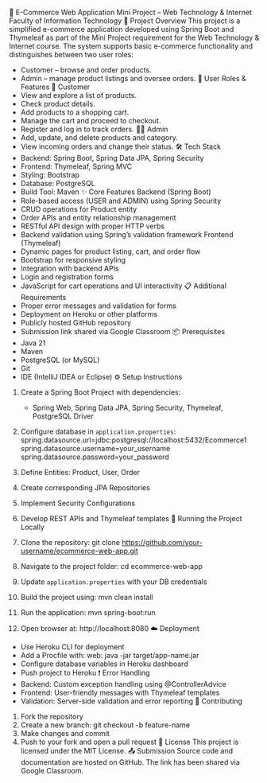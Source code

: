 🛒 E-Commerce Web Application
Mini Project – Web Technology & Internet
Faculty of Information Technology
📘 Project Overview
This project is a simplified e-commerce application developed using Spring Boot and Thymeleaf as part of the Mini Project requirement for the Web Technology & Internet course. The system supports basic e-commerce functionality and distinguishes between two user roles:

- Customer – browse and order products.
- Admin – manage product listings and oversee orders.
🧩 User Roles & Features
👤 Customer
- View and explore a list of products.
- Check product details.
- Add products to a shopping cart.
- Manage the cart and proceed to checkout.
- Register and log in to track orders.
👨‍💼 Admin
- Add, update, and delete products and category.
- View incoming orders and change their status.
🛠️ Tech Stack
- Backend: Spring Boot, Spring Data JPA, Spring Security
- Frontend: Thymeleaf, Spring MVC
- Styling: Bootstrap
- Database: PostgreSQL
- Build Tool: Maven
✨ Core Features
Backend (Spring Boot)
- Role-based access (USER and ADMIN) using Spring Security
- CRUD operations for Product entity
- Order APIs and entity relationship management
- RESTful API design with proper HTTP verbs
- Backend validation using Spring’s validation framework
Frontend (Thymeleaf)
- Dynamic pages for product listing, cart, and order flow
- Bootstrap for responsive styling
- Integration with backend APIs
- Login and registration forms
- JavaScript for cart operations and UI interactivity
📋 Additional Requirements
- Proper error messages and validation for forms
- Deployment on Heroku or other platforms
- Publicly hosted GitHub repository
- Submission link shared via Google Classroom
📦 Prerequisites
- Java 21
- Maven
- PostgreSQL (or MySQL)
- Git
- IDE (IntelliJ IDEA or Eclipse)
⚙️ Setup Instructions
1. Create a Spring Boot Project with dependencies:
   - Spring Web, Spring Data JPA, Spring Security, Thymeleaf, PostgreSQL Driver

2. Configure database in `application.properties`:
   spring.datasource.url=jdbc:postgresql://localhost:5432/Ecommerce1
   spring.datasource.username=your_username
   spring.datasource.password=your_password

3. Define Entities: Product, User, Order
4. Create corresponding JPA Repositories
5. Implement Security Configurations
6. Develop REST APIs and Thymeleaf templates
🚀 Running the Project Locally
1. Clone the repository:
   git clone https://github.com/your-username/ecommerce-web-app.git

2. Navigate to the project folder:
   cd ecommerce-web-app

3. Update `application.properties` with your DB credentials
4. Build the project using:
   mvn clean install

5. Run the application:
   mvn spring-boot:run

6. Open browser at: http://localhost:8080
☁️ Deployment
- Use Heroku CLI for deployment
- Add a Procfile with: web: java -jar target/app-name.jar
- Configure database variables in Heroku dashboard
- Push project to Heroku
❗ Error Handling
- Backend: Custom exception handling using @ControllerAdvice
- Frontend: User-friendly messages with Thymeleaf templates
- Validation: Server-side validation and error reporting
🤝 Contributing
1. Fork the repository
2. Create a new branch: git checkout -b feature-name
3. Make changes and commit
4. Push to your fork and open a pull request
📄 License
This project is licensed under the MIT License.
📤 Submission
Source code and documentation are hosted on GitHub. The link has been shared via Google Classroom.
